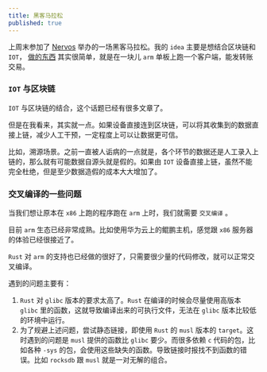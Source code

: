 ```yaml
---
title: 黑客马拉松
published: true
---
```


上周末参加了 [Nervos](https://www.nervos.org/) 举办的一场黑客马拉松。我的 `idea` 主要是想结合区块链和 `IOT`， [做的东西](https://github.com/rink1969/ICOKBT) 其实很简单，就是在一块儿 `arm` 单板上跑一个客户端，能发转账交易。

### `IOT` 与区块链

`IOT` 与区块链的结合，这个话题已经有很多文章了。

但是在我看来，其实就一点。如果设备直接连到区块链，可以将其收集到的数据直接上链，减少人工干预，一定程度上可以让数据更可信。

比如，溯源场景。之前一直被人诟病的一点就是，各个环节的数据还是人工录入上链的，那么就有可能数据自源头就是假的。如果由 `IOT` 设备直接上链，虽然不能完全杜绝，但是至少数据造假的成本大大增加了。 

### 交叉编译的一些问题

当我们想让原本在 `x86` 上跑的程序跑在 `arm` 上时，我们就需要 `交叉编译` 。

目前 `arm` 生态已经非常成熟。比如使用华为云上的鲲鹏主机，感觉跟 `x86` 服务器的体验已经很接近了。

 `Rust` 对 `arm` 的支持也已经做的很好了，只需要很少量的代码修改，就可以正常交叉编译。

遇到的问题主要有：

1. `Rust` 对 `glibc` 版本的要求太高了。`Rust` 在编译的时候会尽量使用高版本 `glibc` 里的函数，这就导致编译出来的可执行文件，无法在 `glibc` 版本比较低的环境中运行。
2. 为了规避上述问题，尝试静态链接，即使用 `Rust` 的 `musl` 版本的 `target`。这时遇到的问题是 `musl` 提供的函数比 `glibc` 要少。而很多依赖 `c` 代码的包，比如各种 `-sys` 的包，会使用这些缺失的函数。导致链接时报找不到函数的错误。比如 `rocksdb` 跟 `musl` 就是一对无解的组合。